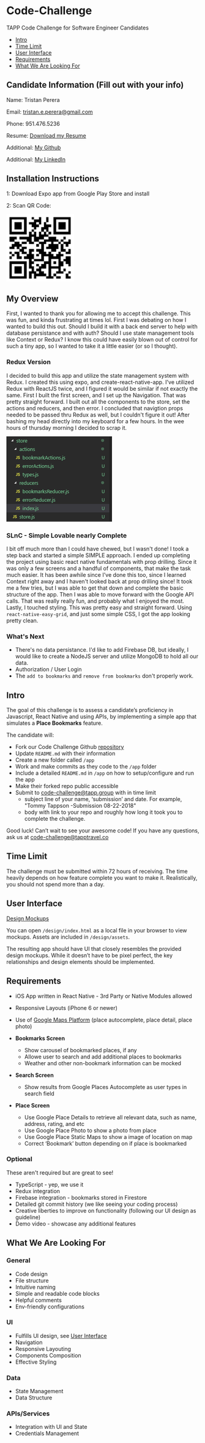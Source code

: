 # Code-Challenge

TAPP Code Challenge for Software Engineer Candidates

- [Intro](#intro)
- [Time Limit](#time-limit)
- [User Interface](#user-interface)
- [Requirements](#requirements)
- [What We Are Looking For](#what-we-are-looking-for)

## Candidate Information (Fill out with your info)

Name: Tristan Perera

Email: tristan.e.perera@gmail.com

Phone: 951.476.5236

Resume: [Download my Resume](http://www.tristanperera.com/static/media/resume.98266cf9.pdf)

Additional: [My Github](https://www.github.com/trizmo)

Additional: [My LinkedIn](https://www.linkedin.com/in/tristan-perera)

## Installation Instructions
1: Download Expo app from Google Play Store and install

2: Scan QR Code:

![tapp-qr-code](./assets/expoqr.png)



## My Overview
First, I wanted to thank you for allowing me to accept this challenge. This was fun, and kinda frustrating at times lol. First I was debating on how I wanted to build this out. Should I build it with a back end server to help with database persistance and with auth? Should I use state management tools like Context or Redux? I know this could have easily blown out of control for such a tiny app, so I wanted to take it a little easier (or so I thought).

### Redux Version
I decided to build this app and utilize the state management system with Redux. I created this using expo, and create-react-native-app. I've utilized Redux with ReactJS twice, and I figured it would be similar if not exactly the same. First I built the first screen, and I set up the Navigation. That was pretty straight forward. I built out all the components to the store, set the actions and reducers, and then error. I concluded that navigtion props needed to be passed thru Redux as well, but I couldn't figure it out! After bashing my head directly into my keyboard for a few hours. In the wee hours of thursday morning I decided to scrap it. 

![reduxStore](./assets/reduxstore.png)

### SLnC - Simple Lovable nearly Complete
I bit off much more than I could have chewed, but I wasn't done! I took a step back and started a simple SIMPLE approach. I ended up completing the project using basic react native fundamentals with prop drilling. Since it was only a few screens and a handful of components, that make the task much easier. It has been awhile since I've done this too, since I learned Context right away and I haven't looked back at prop drilling since! It took me a few tries, but I was able to get that down and complete the basic structure of the app. Then I was able to move forward with the Google API calls. That was really really fun, and probably what I enjoyed the most.  Lastly, I touched styling. This was pretty easy and straight forward. Using `react-native-easy-grid`, and just some simple CSS, I got the app looking pretty clean. 

### What's Next
* There's no data persistance. I'd like to add Firebase DB, but ideally, I would like to create a NodeJS server and utilize MongoDB to hold all our data.  
* Authorization / User Login
* The `add to bookmarks` and `remove from bookmarks` don't properly work. 





## Intro

The goal of this challenge is to assess a candidate’s proficiency in Javascript, React Native and using APIs, by implementing a simple app that simulates a **Place Bookmarks** feature.

The candidate will:

- Fork our Code Challenge Github [repository](https://github.com/TAPP-Travel/Code-Challenge/tree/v1.1)
- Update `README.md` with their information
- Create a new folder called `/app`
- Work and make commits as they code to the `/app` folder
- Include a detailed `README.md` in `/app` on how to setup/configure and run the app
- Make their forked repo public accessible
- Submit to code-challenge@tapp.group with in time limit
  - subject line of your name, ‘submission’ and date. For example, "Tommy Tappson -Submission 08-22-2018"
  - body with link to your repo and roughly how long it took you to complete the challenge.

Good luck! Can’t wait to see your awesome code! If you have any questions, ask us at code-challenge@tapptravel.co

## Time Limit

The challenge must be submitted within 72 hours of receiving. The time heavily depends on how feature complete you want to make it. Realistically, you should not spend more than a day.

## User Interface

[Design Mockups](https://github.com/TAPP-Travel/Code-Challenge/tree/master/design)

You can open `/design/index.html` as a local file in your browser to view mockups. Assets are included in `/design/assets`.

The resulting app should have UI that closely resembles the provided design mockups. While it doesn’t have to be pixel perfect, the key relationships and design elements should be implemented.

## Requirements

- iOS App written in React Native - 3rd Party or Native Modules allowed
- Responsive Layouts (iPhone 6 or newer)
- Use of [Google Maps Platform](https://developers.google.com/maps/documentation/) (place autocomplete, place detail, place photo)

- **Bookmarks Screen**
  - Show carousel of bookmarked places, if any
  - Allowe user to search and add additional places to bookmarks
  - Weather and other non-bookmark information can be mocked
- **Search Screen**
  - Show results from Google Places Autocomplete as user types in search field
- **Place Screen**
  - Use Google Place Details to retrieve all relevant data, such as name, address, rating, and etc
  - Use Google Place Photo to show a photo from place
  - Use Google Place Static Maps to show a image of location on map
  - Correct ‘Bookmark’ button depending on if place is bookmarked

### Optional

These aren't required but are great to see!

- TypeScript - yep, we use it
- Redux integration
- Firebase integration - bookmarks stored in Firestore
- Detailed git commit history (we like seeing your coding process)
- Creative liberties to improve on functionality (following our UI design as guideline)
- Demo video - showcase any additional features

## What We Are Looking For

### General

- Code design
- File structure
- Intuitive naming
- Simple and readable code blocks
- Helpful comments
- Env-friendly configurations

### UI

- Fulfills UI design, see [User Interface](#user-interface)
- Navigation
- Responsive Layouting
- Components Composition
- Effective Styling

### Data

- State Management
- Data Structure

### APIs/Services

- Integration with UI and State
- Credentials Management
